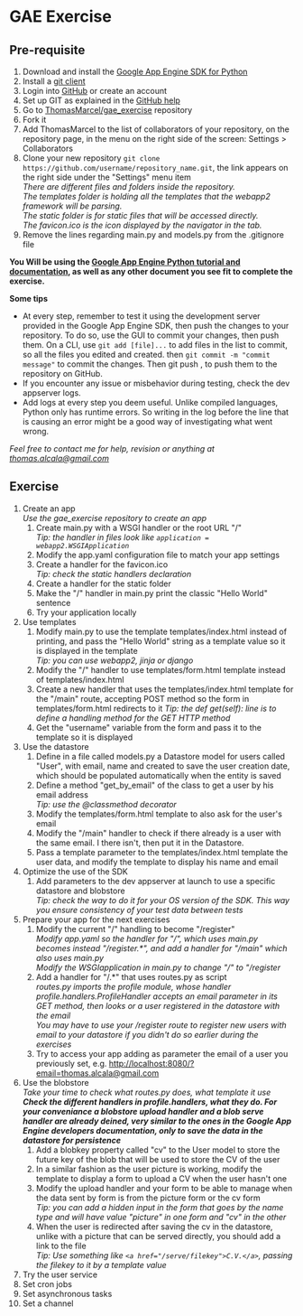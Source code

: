 GAE Exercise
============

Pre-requisite
-------------

1. Download and install the [Google App Engine SDK for Python](https://developers.google.com/appengine/downloads)
1. Install a [git client](http://git-scm.com/downloads)
2. Login into [GitHub](https://github.com) or create an account
3. Set up GIT as explained in the [GitHub help](https://help.github.com/articles/set-up-git)
4. Go to [ThomasMarcel/gae_exercise](https://github.com/ThomasMarcel/gae_exercise) repository
5. Fork it
6. Add ThomasMarcel to the list of collaborators of your repository, on the repository page, in the menu on the right side of the screen: Settings > Collaborators
7. Clone your new repository `git clone https://github.com/username/repository_name.git`, the link appears on the right side under the "Settings" menu item  
_There are different files and folders inside the repository.  
The templates folder is holding all the templates that the webapp2 framework will be parsing.  
The static folder is for static files that will be accessed directly.  
The favicon.ico is the icon displayed by the navigator in the tab._  
8. Remove the lines regarding main.py and models.py from the .gitignore file

__You Will be using the [Google App Engine Python tutorial and documentation](https://developers.google.com/appengine/docs/python/gettingstartedpython27/introduction), as well as any other document you see fit to complete the exercise.__  

**Some tips**  
* At every step, remember to test it using the development server provided in the Google App Engine SDK, then push the changes to your repository. To do so, use the GUI to commit your changes, then push them. On a CLI, use `git add [file]...` to add files in the list to commit, so all the files you edited and created. then `git commit -m "commit message"` to commit the changes. Then git push , to push them to the repository on GitHub.
* If you encounter any issue or misbehavior during testing, check the dev appserver logs.
* Add logs at every step you deem useful. Unlike compiled languages, Python only has runtime errors. So writing in the log before the line that is causing an error might be a good way of investigating what went wrong.

*Feel free to contact me for help, revision or anything at thomas.alcala@gmail.com*

Exercise
--------
1. Create an app  
*Use the gae_exercise repository to create an app*  
	1. Create main.py with a WSGI handler or the root URL "/"  
*Tip: the handler in files look like `application = webapp2.WSGIApplication`*
	2. Modify the app.yaml configuration file to match your app settings
	3. Create a handler for the favicon.ico  
*Tip: check the static handlers declaration*
	4. Create a handler for the static folder
	5. Make the "/" handler in main.py print the classic "Hello World" sentence
	6. Try your application locally
2. Use templates
	1. Modify main.py to use the template templates/index.html instead of printing, and pass the "Hello World" string as a template value so it is displayed in the template  
*Tip: you can use webapp2, jinja or django*
	2. Modify the "/" handler to use templates/form.html template instead of templates/index.html
	3. Create a new handler that uses the templates/index.html template for the "/main" route, accepting POST method so the form in templates/form.html redirects to it
*Tip: the def get(self): line is to define a handling method for the GET HTTP method*
	4. Get the "username" variable from the form and pass it to the template so it is displayed
3. Use the datastore
	1. Define in a file called models.py a Datastore model for users called "User", with email, name and created to save the user creation date, which should be populated automatically when the entity is saved
	2. Define a method "get_by_email" of the class to get a user by his email address  
*Tip: use the @classmethod decorator*
	3. Modify the templates/form.html template to also ask for the user's email
	4. Modify the "/main" handler to check if there already is a user with the same email. I there isn't, then put it in the Datastore.
	5. Pass a template parameter to the templates/index.html template the user data, and modify the template to display his name and email
4. Optimize the use of the SDK
	1. Add parameters to the dev appserver at launch to use a specific datastore and blobstore  
*Tip: check the way to do it for your OS version of the SDK. This way you ensure consistency of your test data between tests*
5. Prepare your app for the next exercises
	1. Modify the current "/" handling to become "/register"  
_Modify app.yaml so the handler for "/", which uses main.py becomes instead "/register.*", and add a handler for "/main" which also uses main.py  
Modify the WSGIapplication in main.py to change "/" to "/register_
	2. Add a handler for "/.\*" that uses routes.py as script  
*routes.py imports the profile module, whose handler profile.handlers.ProfileHandler accepts an email parameter in its GET method, then looks or a  user registered in the datastore with the email  
You may have to use your /register route to register new users with email to your datastore if you didn't do so earlier during the exercises*
	4. Try to access your app adding as parameter the email of a user you previously set, e.g. [http://localhost:8080/?email=thomas.alcala@gmail.com](http://localhost:8080/?email=thomas.alcala@gmail.com)  
6. Use the blobstore  
_Take your time to check what routes.py does, what template it use_  
_**Check the different handlers in profile.handlers, what they do. For your conveniance a blobstore upload handler and a blob serve handler are already deined, very similar to the ones in the Google App Engine developers documentation, only to save the data in the datastore for persistence**_
	1. Add a blobkey property called "cv" to the User model to store the future key of the blob that will be used to store the CV of the user
	2. In a similar fashion as the user picture is working, modify the template to display a form to upload a CV when the user hasn't one
	3. Modify the upload handler and your form to be able to manage when the data sent by form is from the picture form or the cv form  
*Tip: you can add a hidden input in the form that goes by the name type and will have value "picture" in one form and "cv" in the other*
	4. When the user is redirected after saving the cv in the datastore, unlike with a picture that can be served directly, you should add a link to the file  
*Tip: Use something like `<a href="/serve/filekey">C.V.</a>`, passing the filekey to it by a template value*
7. Try the user service
8. Set cron jobs
9. Set asynchronous tasks
10. Set a channel
